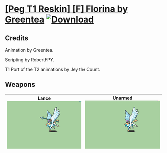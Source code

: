 # [\[Peg T1 Reskin\] \[F\] Florina by Greentea](./) [![Download](https://img.shields.io/badge/Download-%5BPeg%20T1%20Reskin%5D%20%5BF%5D%20Florina%20by%20Greentea-red)](https://minhaskamal.github.io/DownGit/#/home?url=https://github.com/Klokinator/FE-Repo/tree/main/Battle%20Animations/Mounted%20-%20Pegs,%20Wyverns,%20Griffons/%5BPeg%20T1%20Reskin%5D%20%5BF%5D%20Florina%20by%20Greentea)
## Credits

Animation by Greentea.

Scripting by RobertFPY.

T1 Port of the T2 animations by Jey the Count.

## Weapons

| <b>Lance</b><br/><img alt="Lance animation" src="./2.%20Lance/Lance.gif"/> | <b>Unarmed</b><br/><img alt="Unarmed animation" src="./8.%20Unarmed/Unarmed.gif"/> |
| :---: | :---: |
